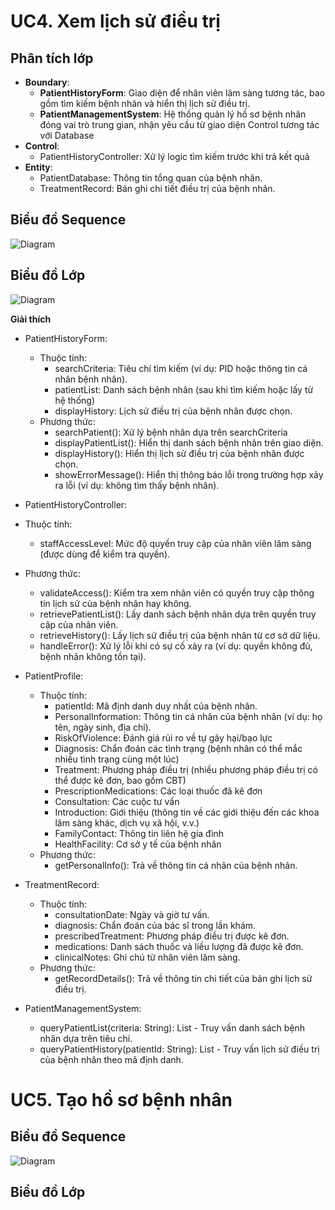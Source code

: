 # UC4. Xem lịch sử điều trị

## Phân tích lớp
- **Boundary**:
  - **PatientHistoryForm**: Giao diện để nhân viên lâm sàng tương tác, bao gồm tìm kiếm bệnh nhân và hiển thị lịch sử điều trị.
  - **PatientManagementSystem**: Hệ thống quản lý hồ sơ bệnh nhân đóng vai trò trung gian, nhận yêu cầu từ giao diện Control tương tác với Database
- **Control**:
  - PatientHistoryController: Xử lý logic tìm kiếm trước khi trả kết quả
- **Entity**:
  - PatientDatabase: Thông tin tổng quan của bệnh nhân.
  - TreatmentRecord: Bản ghi chi tiết điều trị của bệnh nhân.

## Biểu đồ Sequence
![Diagram](https://www.planttext.com/plantuml/png/n9N1RjD048Rl-nIZtlC2KOKg5Q5Ug12D41mtwsrsXJs6zRZ2nog77Y8EVG9KK8KeL5muUGyzEE8zvWbu1UH63OdjfKugnDNh-UVVVpxD_l8tUnb9HtaI2waeTN1ege_umbPN23A38vB7nsASvXX9Ly0pILOZ7TYCKbSyILqYL8haqhXnjB_u6clNAdugKKvqef6EYenq8ZIIfUNnOqboB3DzztdajAJwx-TQfIuIujOI31vrc1d2lc7_7a4PzbyKu7oA4zXvgHE8sS-KWOpzzOveLxRr_jnW2A-ggnmKbvzpYBcyB22IQ22hBfI1CVipD81rR28aiIBVl7xjEI_OJn78Sddp1efbDn6eMP6xYsi88vSNSCBb9ORi0R7_2khdHHt31uZOVuVOiZyBDzeT3BewSVa9JjYVRXx4Yc0xYKF3vNNGVjVOLkGwvdPW5xaQzhEWwj-16bNV4dXT3oQvrqnVXgYVvd_3Xqpr0oT05ZljRGn9G0_YsotpDfSFvEKUlrloqiDrhrsqLZm_Pp-5T-iB2URdblrf3kJOpnw-dVfA_rF06djx3R2WmIqtL4Ul9NnRXB7RWxcDnhS1TM7T1MjjgGLiZJUkKRkdCQgV-Dy0003__mC0)


## Biểu đồ Lớp

![Diagram](https://www.planttext.com/plantuml/png/d5GxRjj04ErvYYcLGXSW0iE0v202eaImZVJhvOWSUBchx0wL284B8qKALxb2KWGma2wLMAYGBy8Jv0e1oQNCrIT56YwmR_RDU_FXdt9pxbXOBd8LIIMSWvbWGisloR6ngrV6vl0v0XY2Gs5bDhB4Q4b035TiIQSDjcWVlI7744DzlFGyPmsUa5ieiSB4qtP1rnO5vwZv4gMnIHqCFf5_FtW1CImD9GtaUJnMKnp5VPOGSvdvU66jiLDqJgGuoDkpCx8BlekEbc9aD5kZ5Dgc800MsH8kSL_Dlls3o4wUhzeawKiuNPTCw4HXOs60zJU6YqyI5qn6dnG_isPE2dqF9mbgfZcX3TetG-kC5cgYvyRceYOCy4joj-_cxyaer183Q4mYrSQH2svt-iCq5fsqr0YUOaAooUIyv-URTcP6Hhj2iLVJXFIlsg19tPEaa7kI0LBalgkcCHxUbUWwhBAlaUmb6Gj6YA4-_1nxjtlZtngxmMH76GRapsv3G2hI98LwQnW3g77GwXeZ2rBkg0NVvQdG8iKwxzNACROh2_2XG1iiY_JRUp1mmRZsd_t7hDv5qP6Vo71uTdgXOaX9662grfj5T3Aint7WE0QP5Qkg_A8z3QosZmN8Qlspw1WF7lK8kqM9WMsr_W7Bghm7phQ_TGfC6cwgyglEG6VRx_gVVFjJ5H2ggdoG6RYg_0LFtwWgxuiQBXywoav6GtM4Iz7sKSDjjTvmT8uwgN_SVm400F__0m00)

**Giải thích**
- PatientHistoryForm:
  - Thuộc tính:
    - searchCriteria: Tiêu chí tìm kiếm (ví dụ: PID hoặc thông tin cá nhân bệnh nhân).
    - patientList: Danh sách bệnh nhân (sau khi tìm kiếm hoặc lấy từ hệ thống)
    - displayHistory: Lịch sử điều trị của bệnh nhân được chọn.
  -	Phương thức:
    -	searchPatient(): Xử lý bệnh nhân dựa trên searchCriteria
    -	displayPatientList(): Hiển thị danh sách bệnh nhân trên giao diện.
    -	displayHistory(): Hiển thị lịch sử điều trị của bệnh nhân được chọn.
    -	showErrorMessage(): Hiển thị thông báo lỗi trong trường hợp xảy ra lỗi (ví dụ: không tìm thấy bệnh nhân).
-	PatientHistoryController:
  -	Thuộc tính:
    -	staffAccessLevel: Mức độ quyền truy cập của nhân viên lâm sàng (được dùng để kiểm tra quyền).
  -	Phương thức:
    - validateAccess(): Kiểm tra xem nhân viên có quyền truy cập thông tin lịch sử của bệnh nhân hay không.
    - retrievePatientList(): Lấy danh sách bệnh nhân dựa trên quyền truy cập của nhân viên.
    - retrieveHistory(): Lấy lịch sử điều trị của bệnh nhân từ cơ sở dữ liệu.
    - handleError(): Xử lý lỗi khi có sự cố xảy ra (ví dụ: quyền không đủ, bệnh nhân không tồn tại).
- PatientProfile:
  - Thuộc tính:
    - patientId: Mã định danh duy nhất của bệnh nhân.
    - PersonalInformation: Thông tin cá nhân của bệnh nhân (ví dụ: họ tên, ngày sinh, địa chỉ).
    - RiskOfViolence: Đánh giá rủi ro về tự gây hại/bạo lực
    - Diagnosis: Chẩn đoán các tình trạng (bệnh nhân có thể mắc nhiều tình trạng cùng một lúc)
    - Treatment: Phương pháp điều trị (nhiều phương pháp điều trị có thể được kê đơn, bao gồm CBT)
    - PrescriptionMedications: Các loại thuốc đã kê đơn
    - Consultation: Các cuộc tư vấn
    - Introduction: Giới thiệu (thông tin về các giới thiệu đến các khoa lâm sàng khác, dịch vụ xã hội, v.v.)
    - FamilyContact: Thông tin liên hệ gia đình
    - HealthFacility: Cơ sở y tế của bệnh nhân
  - Phương thức:
    - getPersonalInfo(): Trả về thông tin cá nhân của bệnh nhân.

- TreatmentRecord:
  - Thuộc tính:
    - consultationDate: Ngày và giờ tư vấn.
    - diagnosis: Chẩn đoán của bác sĩ trong lần khám.
    - prescribedTreatment: Phương pháp điều trị được kê đơn.
    - medications: Danh sách thuốc và liều lượng đã được kê đơn.
    - clinicalNotes: Ghi chú từ nhân viên lâm sàng.
  - Phương thức:
    - getRecordDetails(): Trả về thông tin chi tiết của bản ghi lịch sử điều trị.
- PatientManagementSystem:
  - queryPatientList(criteria: String): List<Patient> - Truy vấn danh sách bệnh nhân dựa trên tiêu chí.
  - queryPatientHistory(patientId: String): List<TreatmentRecord> - Truy vấn lịch sử điều trị của bệnh nhân theo mã định danh.

# UC5. Tạo hồ sơ bệnh nhân

## Biểu đồ Sequence
![Diagram](https://www.planttext.com/plantuml/png/d5IxRjim5Dtv5MTi1_-0Xo10sZf06gDeZ08TQOasYKXaAb41F1OTCdGAEdJeKAiU2WGD4Y2TnC432_y7lw2_K51oAicEtA2J7lVSU-uzzv2_pN8_rJJHMHmH6cYLOCZjD_b6s2i9ck94qyc4Z5KcGvhCy8fgmQH-pGALX2zK4dkCVv90IPseg8qug7v6BF6u-eimgON-Myu7rw_Foy0MuJ6LTCfY9lN9BDMifEq84LBsZDvUsLWVnyvynLHGXL0uSo4XkIkkpw2v_Icdq4AISfBUNZLj7uV2cGyIcZlp4HCVsquXDD8ui7U8xGB3Gm806yJ3Aga1kEUfbUXZuCorQ88QelNskgRiuyWt6KCdj9dSfTS6wIXnnGBdphp7gIkM6kyo_qFR7p5EXIkMCPv8Lomp1FRkwGDjLHEsXAh5mTZhp26zbLg5M9Go75N0e2tU8yT-Qwyo1Axuda6x8bTbYHPVxCmNyPzYx2Zsp_axSfaCjomvtBHJAv5qswHXm0VrgevF7wDIcb-NpbmAwDMjCmivRPFip1_ON3RR2so-JYjz_yoP6qJ-D6NWpYpE43bpqRt6-x8lLxTPvzIeDrRXT_fWm9jguDpE5O9LZjIVzh3khxBSY7jJDxaVjzF8cS_25yUizXrNTku1vMrIxRTTQ7sDZ2goiStLsglScKz8LxdlOouv0WyW-qo6_lxz0m00__y30000)
## Biểu đồ Lớp
